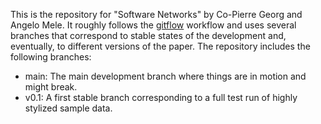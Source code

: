 This is the repository for "Software Networks" by Co-Pierre Georg and Angelo Mele. It roughly follows the <a href="https://www.atlassian.com/git/tutorials/comparing-workflows/gitflow-workflow">gitflow</a> workflow and uses several branches that correspond to stable states of the development and, eventually, to different versions of the paper. The repository includes the following branches:
- main: The main development branch where things are in motion and might break.
- v0.1: A first stable branch corresponding to a full test run of highly stylized sample data.
